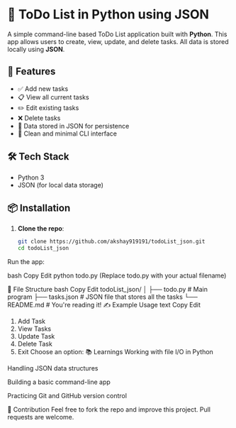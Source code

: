# 📝 ToDo List in Python using JSON

A simple command-line based ToDo List application built with **Python**. This app allows users to create, view, update, and delete tasks. All data is stored locally using **JSON**.

## 🚀 Features

- ✅ Add new tasks
- 📋 View all current tasks
- ✏️ Edit existing tasks
- ❌ Delete tasks
- 💾 Data stored in JSON for persistence
- 🧠 Clean and minimal CLI interface

## 🛠️ Tech Stack

- Python 3
- JSON (for local data storage)

## 📦 Installation

1. **Clone the repo**:
   ```bash
   git clone https://github.com/akshay919191/todoList_json.git
   cd todoList_json
Run the app:

bash
Copy
Edit
python todo.py
(Replace todo.py with your actual filename)

📁 File Structure
bash
Copy
Edit
todoList_json/
│
├── todo.py           # Main program
├── tasks.json        # JSON file that stores all the tasks
└── README.md         # You're reading it!
✍️ Example Usage
text
Copy
Edit
1. Add Task
2. View Tasks
3. Update Task
4. Delete Task
5. Exit
Choose an option:
📚 Learnings
Working with file I/O in Python

Handling JSON data structures

Building a basic command-line app

Practicing Git and GitHub version control

🙌 Contribution
Feel free to fork the repo and improve this project. Pull requests are welcome.
